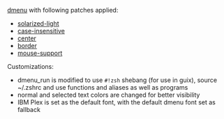 [dmenu](https://tools.suckless.org/dmenu/) with following patches applied:
- [solarized-light](https://tools.suckless.org/dmenu/patches/solarized/)
- [case-insensitive](https://tools.suckless.org/dmenu/patches/case-insensitive/)
- [center](https://tools.suckless.org/dmenu/patches/center/)
- [border](https://tools.suckless.org/dmenu/patches/border/)
- [mouse-support](https://tools.suckless.org/dmenu/patches/mouse-support/)

Customizations:
- dmenu_run is modified to use `#!zsh` shebang (for use in guix), source ~/.zshrc and use functions and aliases as well as programs
- normal and selected text colors are changed for better visibility
- IBM Plex is set as the default font, with the default dmenu font set as fallback